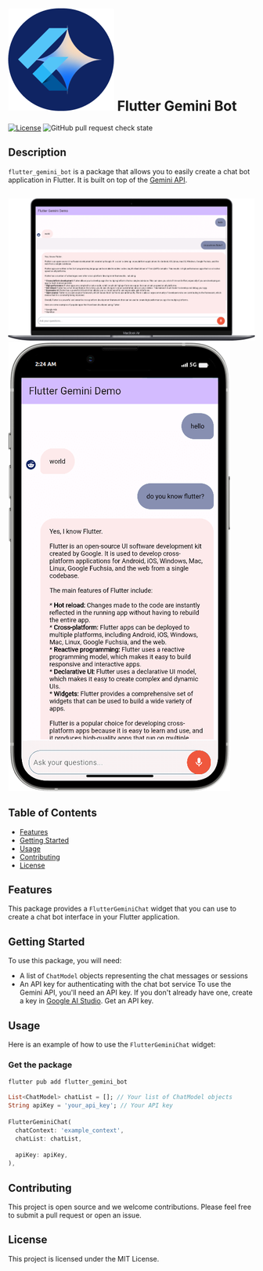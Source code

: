 # ![logo](https://github.com/arolleaguekeng/flutter_gemini_bot/blob/main/assets/logo.png) Flutter Gemini Bot

[![License](https://img.shields.io/badge/license-MIT-blue.svg)](LICENSE)
<img alt="GitHub pull request check state" src="https://github.com/arolleaguekeng/flutter_gemini_bot/pulls">

## Description

`flutter_gemini_bot` is a package that allows you to easily create a chat bot application in Flutter. It is built on top of the [Gemini API](https://ai.google.com/).

##
<img src="https://github.com/arolleaguekeng/flutter_gemini_bot/blob/master/assets/desktop_view.png" alt="desktop view">
<img src="https://github.com/arolleaguekeng/flutter_gemini_bot/blob/master/assets/mobile_view.png" alt="mobile view">



## Table of Contents

- [Features](#features)
- [Getting Started](#getting-started)
- [Usage](#usage)
- [Contributing](#contributing)
- [License](#license)

## Features

This package provides a `FlutterGeminiChat` widget that you can use to create a chat bot interface in your Flutter application.

## Getting Started

To use this package, you will need:

- A list of `ChatModel` objects representing the chat messages or sessions
- An API key for authenticating with the chat bot service
To use the Gemini API, you'll need an API key. If you don't already have one, create a key in [Google AI Studio](https://ai.google.dev/). Get an API key.

## Usage

Here is an example of how to use the `FlutterGeminiChat` widget:

### Get the package

```bash
flutter pub add flutter_gemini_bot
```

```dart
List<ChatModel> chatList = []; // Your list of ChatModel objects
String apiKey = 'your_api_key'; // Your API key

FlutterGeminiChat(
  chatContext: 'example_context',
  chatList: chatList,

  apiKey: apiKey,
),
```
 

## Contributing

This project is open source and we welcome contributions. Please feel free to submit a pull request or open an issue.

## License

This project is licensed under the MIT License.
